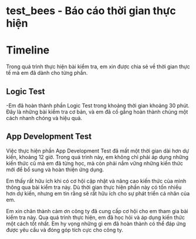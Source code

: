 # test_bees - Báo cáo thời gian thực hiện
# Timeline
Trong quá trình thực hiện bài kiểm tra, em xin được chia sẻ về thời gian thực tế mà em đã dành cho từng phần.
## Logic Test

-Em đã hoàn thành phần Logic Test trong khoảng thời gian khoảng 30 phút. Đây là những bài kiểm tra cơ bản, và em đã cố gắng hoàn thành chúng một cách nhanh chóng và hiệu quả.

## App Development Test

Việc thực hiện phần App Development Test đã mất một thời gian dài hơn dự kiến, khoảng 12 giờ. Trong quá trình này, em không chỉ phải áp dụng những kiến thức cũ mà em đã từng học, mà còn phải nắm vững những kiến thức mới để bổ sung và hoàn thiện ứng dụng.

Em thấy rất hữu ích khi có cơ hội cập nhật và nâng cao kiến thức của mình thông qua bài kiểm tra này. Dù thời gian thực hiện phần này có tốn nhiều hơn dự kiến, nhưng em tin rằng sẽ rất hữu ích cho sự phát triển cá nhân của em.

Em xin chân thành cảm ơn công ty đã cung cấp cơ hội cho em tham gia bài kiểm tra này. Qua quá trình thực hiện, em đã học hỏi và áp dụng kiến thức một cách tốt nhất. Em hy vọng những gì em đã hoàn thành có thể đáp ứng được yêu cầu và đóng góp tích cực cho công ty.

